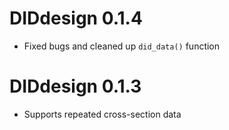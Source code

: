 

# DIDdesign 0.1.4

+ Fixed bugs and cleaned up `did_data()` function

# DIDdesign 0.1.3

+ Supports repeated cross-section data
